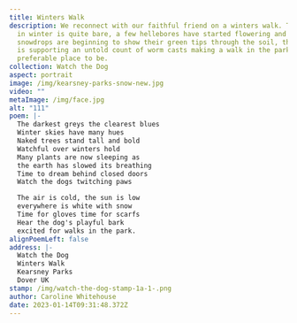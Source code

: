 ```yaml
---
title: Winters Walk
description: We reconnect with our faithful friend on a winters walk. The garden
  in winter is quite bare, a few hellebores have started flowering and some
  snowdrops are beginning to show their green tips through the soil, the grass
  is supporting an untold count of worm casts making a walk in the park seem a
  preferable place to be.
collection: Watch the Dog
aspect: portrait
image: /img/kearsney-parks-snow-new.jpg
video: ""
metaImage: /img/face.jpg
alt: "111"
poem: |-
  The darkest greys the clearest blues 
  Winter skies have many hues
  Naked trees stand tall and bold
  Watchful over winters hold
  Many plants are now sleeping as
  the earth has slowed its breathing 
  Time to dream behind closed doors
  Watch the dogs twitching paws

  The air is cold, the sun is low
  everywhere is white with snow
  Time for gloves time for scarfs
  Hear the dog's playful bark
  excited for walks in the park.
alignPoemLeft: false
address: |-
  Watch the Dog
  Winters Walk
  Kearsney Parks
  Dover UK
stamp: /img/watch-the-dog-stamp-1a-1-.png
author: Caroline Whitehouse
date: 2023-01-14T09:31:48.372Z
---
```

